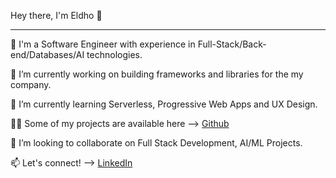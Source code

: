 Hey there, I'm Eldho 👋 


______________________________________________________________________________________________________________________________________________________________________________


🏫 I'm a Software Engineer with experience in Full-Stack/Back-end/Databases/AI  technologies.

🔭 I’m currently working on building frameworks and libraries for the my company.

🌱 I’m currently learning Serverless, Progressive Web Apps and UX Design.

👨‍💻 Some of my projects are available here --> [Github](https://github.com/jvyeld?tab=repositories)

👯 I’m looking to collaborate on Full Stack Development, AI/ML Projects.

📫 Let's connect! --> [LinkedIn](https://www.linkedin.com/in/jvyeld/)




